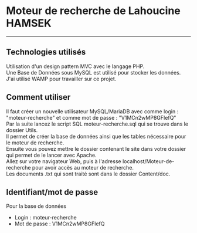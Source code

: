 # Moteur de recherche de Lahoucine HAMSEK
***
## Technologies utilisés

Utilisation d'un design pattern MVC avec le langage PHP.  
Une Base de Données sous MySQL est utilisé pour stocker les données.  
J'ai utilisé WAMP pour travailler sur ce projet.  

## Comment utiliser

Il faut créer un nouvelle utilisateur MySQL/MariaDB avec comme login : "moteur-recherche" et comme mot de passe : "V1MCn2wMP8GFIefQ"  
Par la suite lancez le script SQL moteur-recherche.sql qui se trouve dans le dossier Utils.  
Il permet de créer la base de données ainsi que les tables nécessaire pour le moteur de recherche.  
Ensuite vous pouvez mettre le dossier contenant le site dans votre dossier qui permet de le lancer avec Apache.  
Allez sur votre navigateur Web, puis à l'adresse localhost/Moteur-de-recherche pour avoir accès au moteur de recherche.  
Les documents .txt qui sont traité sont dans le dossier Content/doc.

## Identifiant/mot de passe

Pour la base de données
* Login : moteur-recherche
* Mot de passe : V1MCn2wMP8GFIefQ
